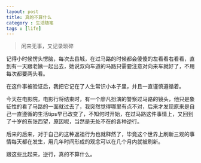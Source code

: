 ```yaml
---
layout: post
title: 真的不算什么
category : 生活随笔
tags : [life]
---
```


>闲来无事，又记录琐碎

记得小时候愣头愣脑，每次去县城，在过马路的时候都会傻傻的左看看右看看，直到有一天跟老姨一起出去，她说双向车道的马路只需要注意对向来车就好了，不用每次都要两头看。

在这件事被验证后，我把它记在了人生常识小本子里，并且一直谨慎遵循着。

今天在电影院，电影行将结束时，有一个廖凡扮演的警察过马路的镜头，他只是象征性的看了马路的一面就过去了，我突然觉得哪里有点不对，后来才发现原来是自己一直遵循的生活tips早已改变了，不知何时开始，在过马路这件事情上，又回到了十岁的东张西望，原因呢，当然是无处不在的各种逆行。

后来的后来，对于自己的这种返祖行为也就释然了，毕竟这个世界上刷新三观的事情每天都在发生，用几年时间形成的观念可以在几个月内就被刷新。

跟这些比起来，逆行，真的不算什么。
